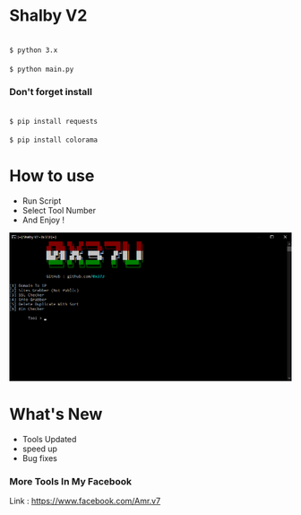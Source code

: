 
# Shalby V2

```bash

$ python 3.x

$ python main.py

```

### Don't forget install

```bash

$ pip install requests

$ pip install colorama

```
# How to use
 - Run Script
 - Select Tool Number
 - And Enjoy !


![](./img.png)


# What's New
- Tools Updated
- speed up
- Bug fixes
### More Tools In My Facebook
Link : https://www.facebook.com/Amr.v7

